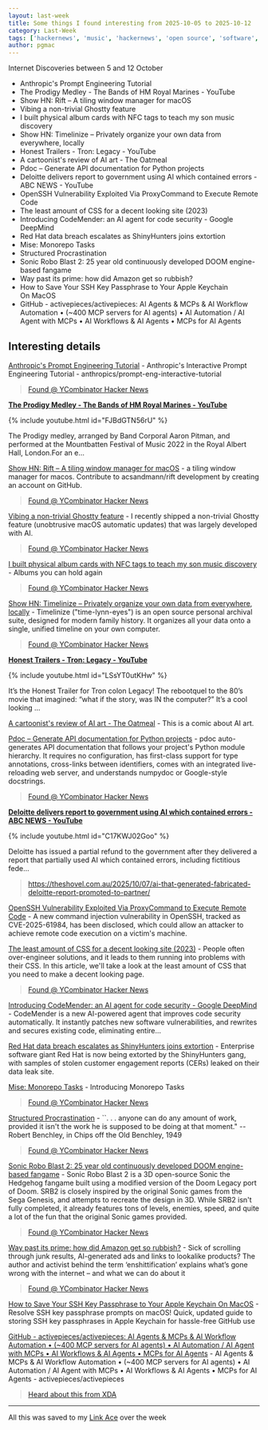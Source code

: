 ```yaml
---
layout: last-week
title: Some things I found interesting from 2025-10-05 to 2025-10-12
category: Last-Week
tags: ['hackernews', 'music', 'hackernews', 'open source', 'software', 'tiling', 'window-manager', 'development', 'hackernews', 'llm', 'art', 'hackernews', 'music', 'data', 'hackernews', 'privacy', 'movies', 'ai', 'art', 'documentation', 'hackernews', 'python', 'ai', 'llm', 'cyber', 'security', 'ssh', 'vulnerability', 'css', 'design', 'hackernews', 'application security', 'cyber', 'llm', 'security', 'cyber', 'security', 'automation', 'hackernews', 'hackernews', 'productivity', 'doom', 'games', 'hackernews', 'retro', 'amazon', 'hackernews', 'how-to', 'macos', 'ssh', 'automation', 'llm', 'open source', 'software']
author: pgmac
---
```


Internet Discoveries between  5 and 12 October

- Anthropic's Prompt Engineering Tutorial
- The Prodigy Medley - The Bands of HM Royal Marines - YouTube
- Show HN: Rift – A tiling window manager for macOS
- Vibing a non-trivial Ghostty feature
- I built physical album cards with NFC tags to teach my son music discovery
- Show HN: Timelinize – Privately organize your own data from everywhere, locally
- Honest Trailers - Tron: Legacy - YouTube
- A cartoonist's review of AI art - The Oatmeal
- Pdoc – Generate API documentation for Python projects
- Deloitte delivers report to government using AI which contained errors - ABC NEWS - YouTube
- OpenSSH Vulnerability Exploited Via ProxyCommand to Execute Remote Code
- The least amount of CSS for a decent looking site (2023)
- Introducing CodeMender: an AI agent for code security - Google DeepMind
- Red Hat data breach escalates as ShinyHunters joins extortion
- Mise: Monorepo Tasks
- Structured Procrastination
- Sonic Robo Blast 2: 25 year old continuously developed DOOM engine-based fangame
- Way past its prime: how did Amazon get so rubbish?
- How to Save Your SSH Key Passphrase to Your Apple Keychain On MacOS
- GitHub - activepieces/activepieces: AI Agents & MCPs & AI Workflow Automation • (~400 MCP servers for AI agents) • AI Automation / AI Agent with MCPs • AI Workflows & AI Agents • MCPs for AI Agents

## Interesting details

<a name="Anthropic's Prompt Engineering Tutorial"></a>[Anthropic's Prompt Engineering Tutorial](https://github.com/anthropics/prompt-eng-interactive-tutorial) - Anthropic's Interactive Prompt Engineering Tutorial - anthropics/prompt-eng-interactive-tutorial

> [Found @ YCombinator Hacker News](https://news.ycombinator.com/item?id=45551260)

<a name="The Prodigy Medley - The Bands of HM Royal Marines - YouTube"></a>**[The Prodigy Medley - The Bands of HM Royal Marines - YouTube](https://youtu.be/FJBdGTN56rU?si=w9K1mweFTm3pjYTN)**

{% include youtube.html id="FJBdGTN56rU" %}

The Prodigy medley, arranged by Band Corporal Aaron Pitman, and performed at the Mountbatten Festival of Music 2022 in the Royal Albert Hall, London.For an e...

<a name="Show HN: Rift – A tiling window manager for macOS"></a>[Show HN: Rift – A tiling window manager for macOS](https://github.com/acsandmann/rift) - a tiling window manager for macos. Contribute to acsandmann/rift development by creating an account on GitHub.

> [Found @ YCombinator Hacker News](https://news.ycombinator.com/item?id=45553995)

<a name="Vibing a non-trivial Ghostty feature"></a>[Vibing a non-trivial Ghostty feature](https://mitchellh.com/writing/non-trivial-vibing) - I recently shipped a non-trivial Ghostty feature (unobtrusive macOS automatic updates) that was largely developed with AI.

> [Found @ YCombinator Hacker News](https://news.ycombinator.com/item?id=45549434)

<a name="I built physical album cards with NFC tags to teach my son music discovery"></a>[I built physical album cards with NFC tags to teach my son music discovery](https://fulghum.io/album-cards) - Albums you can hold again

> [Found @ YCombinator Hacker News](https://news.ycombinator.com/item?id=45543475)

<a name="Show HN: Timelinize – Privately organize your own data from everywhere, locally"></a>[Show HN: Timelinize – Privately organize your own data from everywhere, locally](https://timelinize.com) - Timelinize (&quot;time-lynn-eyes&quot;) is an open source personal archival suite, designed for modern family history. It organizes all your data onto a single, unified timeline on your own computer.

> [Found @ YCombinator Hacker News](https://news.ycombinator.com/item?id=45504973)

<a name="Honest Trailers - Tron: Legacy - YouTube"></a>**[Honest Trailers - Tron: Legacy - YouTube](https://youtu.be/LSsYT0utKHw?si=jqKWo473xcyKuqJn)**

{% include youtube.html id="LSsYT0utKHw" %}

It’s the Honest Trailer for Tron colon Legacy! The rebootquel to the 80’s movie that imagined: “what if the story, was IN the computer?” It’s a cool looking ...

<a name="A cartoonist's review of AI art - The Oatmeal"></a>[A cartoonist's review of AI art - The Oatmeal](https://theoatmeal.com/comics/ai_art) - This is a comic about AI art.

<a name="Pdoc – Generate API documentation for Python projects"></a>[Pdoc – Generate API documentation for Python projects](https://pdoc.dev/) - pdoc auto-generates API documentation that follows your project's Python module hierarchy. It requires no configuration, has first-class support for type annotations, cross-links between identifiers, comes with an integrated live-reloading web server, and understands numpydoc or Google-style docstrings.

> [Found @ YCombinator Hacker News](https://news.ycombinator.com/item?id=45499170)

<a name="Deloitte delivers report to government using AI which contained errors - ABC NEWS - YouTube"></a>**[Deloitte delivers report to government using AI which contained errors - ABC NEWS - YouTube](https://youtu.be/C17KWJ02Goo)**

{% include youtube.html id="C17KWJ02Goo" %}

Deloitte has issued a partial refund to the government after they delivered a report that partially used AI which contained errors, including fictitious fede...

> https://theshovel.com.au/2025/10/07/ai-that-generated-fabricated-deloitte-report-promoted-to-partner/

<a name="OpenSSH Vulnerability Exploited Via ProxyCommand to Execute Remote Code"></a>[OpenSSH Vulnerability Exploited Via ProxyCommand to Execute Remote Code](https://cybersecuritynews.com/openssh-vulnerability-proxycommand/) - A new command injection vulnerability in OpenSSH, tracked as CVE-2025-61984, has been disclosed, which could allow an attacker to achieve remote code execution on a victim's machine.

<a name="The least amount of CSS for a decent looking site (2023)"></a>[The least amount of CSS for a decent looking site (2023)](https://thecascade.dev/article/least-amount-of-css/) - People often over-engineer solutions, and it leads to them running into problems with their CSS. In this article, we'll take a look at the least amount of CSS that you need to make a decent looking page.

> [Found @ YCombinator Hacker News](https://news.ycombinator.com/item?id=45497624)

<a name="Introducing CodeMender: an AI agent for code security - Google DeepMind"></a>[Introducing CodeMender: an AI agent for code security - Google DeepMind](https://deepmind.google/discover/blog/introducing-codemender-an-ai-agent-for-code-security/) - CodeMender is a new AI-powered agent that improves code security automatically. It instantly patches new software vulnerabilities, and rewrites and secures existing code, eliminating entire...

<a name="Red Hat data breach escalates as ShinyHunters joins extortion"></a>[Red Hat data breach escalates as ShinyHunters joins extortion](https://www.bleepingcomputer.com/news/security/red-hat-data-breach-escalates-as-shinyhunters-joins-extortion/) - Enterprise software giant Red Hat is now being extorted by the ShinyHunters gang, with samples of stolen customer engagement reports (CERs) leaked on their data leak site.

<a name="Mise: Monorepo Tasks"></a>[Mise: Monorepo Tasks](https://github.com/jdx/mise/discussions/6564) - Introducing Monorepo Tasks

> [Found @ YCombinator Hacker News](https://news.ycombinator.com/item?id=45491621)

<a name="Structured Procrastination"></a>[Structured Procrastination](https://structuredprocrastination.com) - ``. . . anyone can do any amount of work, provided it isn't the work he is supposed to be doing at that moment.&quot; -- Robert Benchley, in Chips off the Old Benchley, 1949

> [Found @ YCombinator Hacker News](https://news.ycombinator.com/item?id=45488261)

<a name="Sonic Robo Blast 2: 25 year old continuously developed DOOM engine-based fangame"></a>[Sonic Robo Blast 2: 25 year old continuously developed DOOM engine-based fangame](https://www.srb2.org/) - Sonic Robo Blast 2 is a 3D open-source Sonic the Hedgehog fangame built using a modified version of the Doom Legacy port of Doom. SRB2 is closely inspired by the original Sonic games from the Sega Genesis, and attempts to recreate the design in 3D. While SRB2 isn't fully completed, it already features tons of levels, enemies, speed, and quite a lot of the fun that the original Sonic games provided.

> [Found @ YCombinator Hacker News](https://news.ycombinator.com/item?id=45447226>/)

<a name="Way past its prime: how did Amazon get so rubbish?"></a>[Way past its prime: how did Amazon get so rubbish?](https://www.theguardian.com/technology/2025/oct/05/way-past-its-prime-how-did-amazon-get-so-rubbish) - Sick of scrolling through junk results, AI-generated ads and links to lookalike products? The author and activist behind the term ‘enshittification’ explains what’s gone wrong with the internet – and what we can do about it

> [Found @ YCombinator Hacker News](https://news.ycombinator.com/item?id=45479103)

<a name="How to Save Your SSH Key Passphrase to Your Apple Keychain On MacOS"></a>[How to Save Your SSH Key Passphrase to Your Apple Keychain On MacOS](https://hyperion360.com/blog/how-to-save-ssh-key-passphrase-to-apple-keychain-macos/) - Resolve SSH key passphrase prompts on macOS! Quick, updated guide to storing SSH key passphrases in Apple Keychain for hassle-free GitHub use

<a name="GitHub - activepieces/activepieces: AI Agents & MCPs & AI Workflow Automation • (~400 MCP servers for AI agents) • AI Automation / AI Agent with MCPs • AI Workflows & AI Agents • MCPs for AI Agents"></a>[GitHub - activepieces/activepieces: AI Agents & MCPs & AI Workflow Automation • (~400 MCP servers for AI agents) • AI Automation / AI Agent with MCPs • AI Workflows & AI Agents • MCPs for AI Agents](https://github.com/activepieces/activepieces) - AI Agents & MCPs & AI Workflow Automation • (~400 MCP servers for AI agents) • AI Automation / AI Agent with MCPs • AI Workflows & AI Agents • MCPs for AI Agents - activepieces/activepieces

> [Heard about this from XDA](https://www.xda-developers.com/free-automation-tool-you-never-heard-of-replaced-zapier-with-it/)


---

All this was saved to my [Link Ace](https://links.pgmac.net.au/) over the week